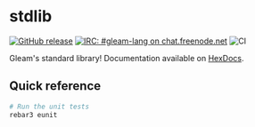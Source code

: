 # stdlib

<a href="https://github.com/gleam-lang/stdlib/releases"><img src="https://img.shields.io/github/release/gleam-lang/stdlib" alt="GitHub release"></a>
<a href="https://webchat.freenode.net/#gleam-lang"><img src="https://img.shields.io/badge/freenode%20chat-%23gleam--lang-blue" alt="IRC: #gleam-lang on chat.freenode.net"></a>
![CI](https://github.com/gleam-lang/stdlib/workflows/CI/badge.svg?branch=master)

Gleam's standard library!
Documentation available on [HexDocs](https://hexdocs.pm/gleam_stdlib/).

## Quick reference

```sh
# Run the unit tests
rebar3 eunit
```
